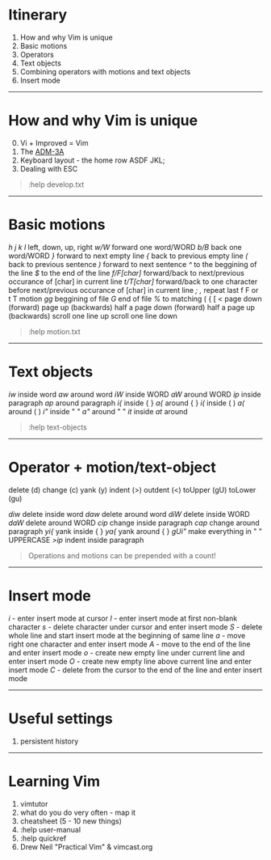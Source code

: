 
# Itinerary

   1. How and why Vim is unique
   2. Basic motions
   3. Operators
   4. Text objects
   5. Combining operators with motions and text objects
   6. Insert mode

---

# How and why Vim is unique

  0. Vi + Improved = Vim
  0. The [ADM-3A](https://upload.wikimedia.org/wikipedia/commons/7/77/Adm3aimage.jpg)
  0. Keyboard layout - the home row ASDF JKL;
  0. Dealing with ESC


>:help develop.txt

---

# Basic motions


  *h j k l*        left, down, up, right
  *w/W*            forward one word/WORD
  *b/B*            back one word/WORD
  *}*              forward to next empty line
  *{*              back to previous empty line
  *(*              back to previous sentence
  *)*              forward to next sentence
  *^*              to the beggining of the line
  *$*              to the end of the line
  *f/F[char]*      forward/back to next/previous occurance of [char] in current line
  *t/T[char]*      forward/back to one character before next/previous occurance of [char] in current line
  *; ,*            repeat last f F or t T motion
  *gg*             beggining of file
  *G*              end of file
  *%*              to matching ( { [ <
  *<C-F>*          page down (forward)
  *<C-B>*          page up (backwards)
  *<C-D>*          half a page down (forward)
  *<C-U>*          half a page up (backwards)
  *<C-Y>*          scroll one line up
  *<C-E>*          scroll one line down

>:help motion.txt

---

# Text objects

  *iw*      inside word
  *aw*      around word
  *iW*      inside WORD
  *aW*      around WORD
  *ip*      inside paragraph
  *ap*      around paragraph
  *i{*      inside  { }
  *a{*      around  { }
  *i(*      inside  ( )
  *a(*      around  ( )
  *i"*      inside  " "
  *a"*      around  " "
  *it*      inside  <tag/>
  *at*      around  <tag/>

>:help text-objects

---

# Operator + motion/text-object

   delete   (d)
   change   (c)
   yank     (y)
   indent   (>)
   outdent  (<)
   toUpper  (gU)
   toLower  (gu)

  *diw*     delete inside word
  *daw*     delete around word
  *diW*     delete inside WORD
  *daW*     delete around WORD
  *cip*     change inside paragraph
  *cap*     change around paragraph
  *yi{*     yank inside  { }
  *ya{*     yank around  { }
  *gUi"*    make everything in " " UPPERCASE
  *>ip*     indent inside paragraph

>
> Operations and motions can be prepended with a count!
>

---


# Insert mode

  *i* - enter insert mode at cursor
  *I* - enter insert mode at first non-blank character
  *s* - delete character under cursor and enter insert mode
  *S* - delete whole line and start insert mode at the beginning of same line
  *a* - move right one character and enter insert mode
  *A* - move to the end of the line and enter insert mode
  *o* - create new empty line under current line and enter insert mode
  *O* - create new empty line above current line and enter insert mode
  *C* - delete from the cursor to the end of the line and enter insert mode

---

# Useful settings

  1. persistent history

---

# Learning Vim

  1. vimtutor
  2. what do you do very often - map it
  3. cheatsheet (5 - 10 new things)
  4. :help user-manual
  5. :help quickref
  6. Drew Neil "Practical Vim" & vimcast.org

